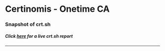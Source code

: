 # Certinomis - Onetime CA
### Snapshot of crt.sh
##### Click [here](https://crt.sh/?q=F735DB59F240540BEFCF1ABF57D4128EC285A3A2ACE4CF4987DED4A6847281A4) for a live crt.sh report

---
